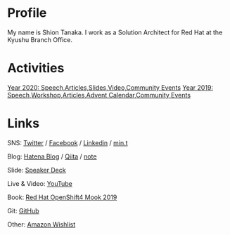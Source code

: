 # Profile
My name is Shion Tanaka. I work as a Solution Architect for Red Hat at the Kyushu Branch Office.

# Activities
[Year 2020: Speech,Articles,Slides,Video,Community Events](https://tnk4on.hatenablog.com/entry/2020/12/31/000000)
[Year 2019: Speech,Workshop,Articles,Advent Calendar,Community Events](https://tnk4on.hatenablog.com/entry/2019/12/31/000000)


# Links

SNS: [Twitter](https://twitter.com/tnk4on) / [Facebook](https://www.facebook.com/tnk4on) / [Linkedin](https://www.linkedin.com/in/tnk4on/) / [min.t](https://min.togetter.com/id/tnk4on)

Blog: [Hatena Blog](https://tnk4on.hatenablog.com/) / [Qiita](https://qiita.com/tnk4on) / [note](https://note.com/tnk4on) 

Slide: [Speaker Deck](https://speakerdeck.com/tnk4on)

Live & Video: [YouTube](https://www.youtube.com/channel/UCmJg-Nwox4ivLqmiP2Ca35w/featured)

Book: [Red Hat OpenShift4 Mook 2019](http://redhat.lookbookhq.com/OCP4Intro_Mook)

Git: [GitHub](https://github.com/tnk4on)

Other: [Amazon Wishlist](https://www.amazon.co.jp/hz/wishlist/ls/287KX2D6E940M)